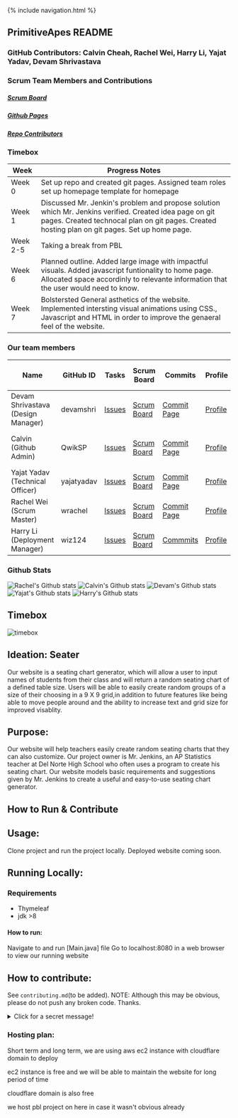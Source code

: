 {% include navigation.html %}

## PrimitiveApes README

### GitHub Contributors: Calvin Cheah, Rachel Wei, Harry Li, Yajat Yadav, Devam Shrivastava

### Scrum Team Members and Contributions
##### [Scrum Board](https://github.com/wrachel/PrimitiveApes/projects/2) 
##### [Github Pages](https://wrachel.github.io/PrimitiveApes/)
##### [Repo Contributors](https://github.com/wrachel/PrimitiveApes/graphs/contributors) 
  
### Timebox

| Week     | Progress Notes                                                                                                                                                                                            |
|----------|-----------------------------------------------------------------------------------------------------------------------------------------------------------------------------------------------------------|
| Week 0   | Set up repo and created git pages. Assigned team roles set up homepage template for homepage                                                                                                              |
| Week 1   | Discussed Mr. Jenkin's problem and propose solution which Mr. Jenkins verified. Created idea page on git pages. Created technocal plan on git pages. Created hosting plan on git pages. Set up home page. |
| Week 2-5 | Taking a break from PBL                                                                                                                                                                                   |
| Week 6   | Planned outline. Added large image with impactful visuals. Added javascript funtionality to home page. Allocated space accordinly to relevante information that the user would need to know.              |
| Week 7   | Bolstersted General asthetics of the website. Implemented intersting visual animations using CSS., Javascript and HTML in order to improve the genaeral feel of the website.                              |

### Our team members

| Name                              | GitHub ID | Tasks | Scrum Board | Commits | Profile | Individual Repl.it | Individual Repo Page | Individual Git Pages |
|-----------------------------------| --------- | ----- | ----------- | ------- | ------- | ------------------ | ---------------------- | -------------------- |
| Devam Shrivastava (Design Manager) | devamshri | [Issues](https://github.com/wrachel/PrimitiveApes/projects/2?card_filter_query=assignee%3Adevamshri) | [Scrum Board](https://github.com/wrachel/PrimitiveApes/projects/2?card_filter_query=assignee%3Adevamshri) | [Commit Page](https://github.com/wrachel/PrimitiveApes/commits?author=devamshri)| [Profile](https://github.com/devamshri) | [Repl](https://replit.com/@D3vIs4G0d/Tri3DevamChallenges) | [Indvidual Repo](https://github.com/devamshri/Tri_3_Devam_Challenges/) | [INDIVIDUAL GITHUB PAGES](https://devamshri.github.io/Tri_3_Devam_Challenges/) |
| Calvin (Github Admin)             | QwikSP | [Issues](https://github.com/wrachel/PrimitiveApes/projects/2?card_filter_query=assignee%3Aqwiksp) | [Scrum Board](https://github.com/yajatyadav/intellijs/projects/1?card_filter_query=assignee%3A1855387) | [Commit Page](https://github.com/wrachel/PrimitiveApes/commits?author=QwikSP) | [Profile](https://github.com/QwikSP) | [Repl](https://replit.com/@Qwiks/CSATri3#Main.java) | [Indvidual Repo](https://github.com/QwikSP/CSA-Tri-3) | [Git pages repo](https://github.com/QwikSP/QwikSP.github.io) and [link to Git pages](https://qwiksp.github.io/) |
| Yajat Yadav (Technical Officer)   | yajatyadav | [Issues](https://github.com/wrachel/PrimitiveApes/labels/Yajat%20Yadav) | [Scrum Board](https://github.com/wrachel/PrimitiveApes/projects/2?card_filter_query=assignee%3Ayajatyadav) | [Commit Page](https://github.com/wrachel/PrimitiveApes/commits?author=yajatyadav) | [Profile](https://github.com/yajatyadav) | [Add Repl](https://replit.com/@YajatYadav/YajatChallenges#.replit) | [Individual Repo](https://github.com/yajatyadav/Yajat_Challenges) | [Github Page](https://yajatyadav.github.io/Yajat_Challenges/)|
| Rachel Wei (Scrum Master)         | wrachel | [Issues](https://github.com/wrachel/PrimitiveApes/issues?q=assignee%3Awrachel) | [Scrum Board](https://github.com/wrachel/PrimitiveApes/projects/2?card_filter_query=assignee%3Awrachel) | [Commit Page](https://github.com/wrachel/PrimitiveApes/commits?author=wrachel) | [Profile](https://github.com/wrachel/PrimitiveApes/commits?author=wrachel) | [INDIVIDUAL Replit](https://replit.com/@RachelWei1/Data-Structures-Indiv#Main.java)| [Individual Repo](https://github.com/wrachel/Data-Structures-Indiv) | [Individual Github Pages](https://wrachel.github.io) | 
| Harry Li (Deployment Manager)     | wiz124 | [Issues](https://github.com/yajatyadav/intellijs/issues/assigned/macddmac) | [Scrum Board](https://github.com/yajatyadav/intellijs/projects/1?card_filter_query=assignee%3Amacddmac) | [Commmits](https://github.com/yajatyadav/intellijs/commits?author=wiz124) | [Profile](https://github.com/wiz124) | [Repl](https://replit.com/@HarryLi11/individual#.replit) [jekyll](https://wiz124.github.io/Harry-Li-tri3-Compsci/) | [Individual Repo](https://github.com/wiz124/Harry-Li-tri3-Compsci) | [Individual Github Pages](https://wiz124.github.io/Harry-Li-tri3-Compsci/) |

### Github Stats
![Rachel's Github stats](https://github-readme-stats.vercel.app/api?username=wrachel&show_icons=true&theme=tokyonight)
![Calvin's Github stats](https://github-readme-stats.vercel.app/api?username=QwikSP&show_icons=true&theme=tokyonight)
![Devam's Github stats](https://github-readme-stats.vercel.app/api?username=devamshri&show_icons=true&theme=tokyonight)
![Yajat's Github stats](https://github-readme-stats.vercel.app/api?username=yajatyadav&show_icons=true&theme=tokyonight)
![Harry's Github stats](https://github-readme-stats.vercel.app/api?username=wiz124&show_icons=true&theme=tokyonight)

## Timebox
![timebox](https://user-images.githubusercontent.com/40574565/166977751-07a6a109-4f10-4595-94c9-50d151c31f43.PNG)

## Ideation: Seater
Our website is a seating chart generator, which will allow a user to input names of students from their class and will return a random seating chart of a defined table size. Users will be able to easily create random groups of a size of their choosing in a 9 X 9 grid,in addition to future features like being able to move people around and the ability to increase text and grid size for improved visablity. 

## Purpose:
Our website will help teachers easily create random seating charts that they can also customize. Our project owner is Mr. Jenkins, an AP Statistics teacher at Del Norte High School who often uses a program to create his seating chart. Our website models basic requirements and suggestions given by Mr. Jenkins to create a useful and easy-to-use seating chart generator. 


## How to Run & Contribute
  
## Usage:
Clone project and run the project locally. Deployed website coming soon.

## Running Locally:
### Requirements
* Thymeleaf
* jdk >8
#### How to run:
Navigate to and run [Main.java] file 
Go to localhost:8080 in a web browser to view our running website

## How to contribute: 
See `contributing.md`(to be added).
NOTE: Although this may be obvious, please do not push any broken code. Thanks. 

<details>
  <summary>Click for a secret message!</summary>
  <p> Mr. Mortensen is my favorite teacher <p>
</details>  
  
  
### Hosting plan:
Short term and long term, we are using aws ec2 instance with cloudflare domain to deploy

ec2 instance is free and we will be able to maintain the website for long period of time 

cloudflare domain is also free

we host pbl project on here in case it wasn't obvious already

